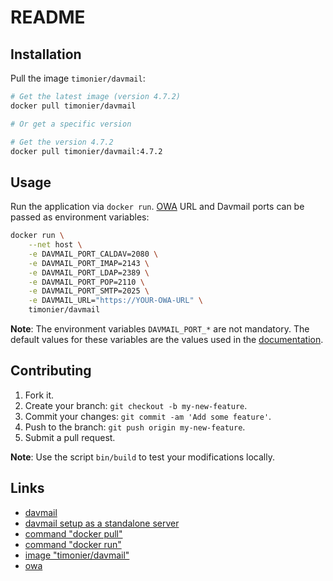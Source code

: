 # README

## Installation

Pull the image `timonier/davmail`:

```sh
# Get the latest image (version 4.7.2)
docker pull timonier/davmail

# Or get a specific version

# Get the version 4.7.2
docker pull timonier/davmail:4.7.2
```

## Usage

Run the application via `docker run`. [OWA](https://en.wikipedia.org/wiki/Outlook_on_the_web) URL and Davmail ports can be passed as environment variables:

```sh
docker run \
    --net host \
    -e DAVMAIL_PORT_CALDAV=2080 \
    -e DAVMAIL_PORT_IMAP=2143 \
    -e DAVMAIL_PORT_LDAP=2389 \
    -e DAVMAIL_PORT_POP=2110 \
    -e DAVMAIL_PORT_SMTP=2025 \
    -e DAVMAIL_URL="https://YOUR-OWA-URL" \
    timonier/davmail
```

__Note__: The environment variables `DAVMAIL_PORT_*` are not mandatory. The default values for these variables are the values used in the [documentation](http://davmail.sourceforge.net/serversetup.html).

## Contributing

1. Fork it.
2. Create your branch: `git checkout -b my-new-feature`.
3. Commit your changes: `git commit -am 'Add some feature'`.
4. Push to the branch: `git push origin my-new-feature`.
5. Submit a pull request.

__Note__: Use the script `bin/build` to test your modifications locally.

## Links

* [davmail](http://davmail.sourceforge.net/)
* [davmail setup as a standalone server](http://davmail.sourceforge.net/serversetup.html)
* [command "docker pull"](https://docs.docker.com/reference/commandline/pull/)
* [command "docker run"](https://docs.docker.com/reference/run/)
* [image "timonier/davmail"](https://hub.docker.com/r/timonier/davmail/)
* [owa](https://en.wikipedia.org/wiki/Outlook_on_the_web)
